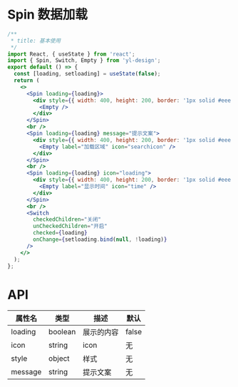 # Spin 数据加载

```jsx
/**
 * title: 基本使用
 */
import React, { useState } from 'react';
import { Spin, Switch, Empty } from 'yl-design';
export default () => {
  const [loading, setloading] = useState(false);
  return (
    <>
      <Spin loading={loading}>
        <div style={{ width: 400, height: 200, border: '1px solid #eee' }}>
          <Empty />
        </div>
      </Spin>
      <br />
      <Spin loading={loading} message="提示文案">
        <div style={{ width: 400, height: 200, border: '1px solid #eee' }}>
          <Empty label="加载区域" icon="searchicon" />
        </div>
      </Spin>
      <br />
      <Spin loading={loading} icon="loading">
        <div style={{ width: 400, height: 200, border: '1px solid #eee' }}>
          <Empty label="显示时间" icon="time" />
        </div>
      </Spin>
      <br />
      <Switch
        checkedChildren="关闭"
        unCheckedChildren="开启"
        checked={loading}
        onChange={setloading.bind(null, !loading)}
      />
    </>
  );
};
```

# API

| **属性名** | **类型** | **描述**   | **默认** |
| ---------- | -------- | ---------- | -------- |
| loading    | boolean  | 展示的内容 | false    |
| icon       | string   | icon       | 无       |
| style      | object   | 样式       | 无       |
| message    | string   | 提示文案   | 无       |
